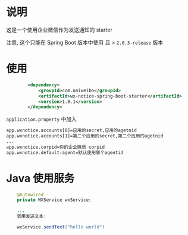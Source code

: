 # 说明

这是一个使用企业微信作为发送通知的 starter

注意, 这个只能在 Spring Boot 版本中使用 且 > `2.0.3-release` 版本

# 使用

```xml
        <dependency>
            <groupId>com.uniweibo</groupId>
            <artifactId>wx-notice-spring-boot-starter</artifactId>
            <version>1.0.1</version>
        </dependency>
```


`application.property` 中加入

```bash
app.wxnotice.accounts[0]=应用的secret,应用的agetnid
app.wxnotice.accounts[1]=第二个应用的secret,第二个应用的agetnid
...
app.wxnotice.corpid=你的企业微信 corpid
app.wxnotice.default-agent=默认使用哪个agentid
```

# Java 使用服务


```java
    @Autowired
    private WXService wxService;

    ...
    调用发送文本:

    wxService.sendText("hello world")
```